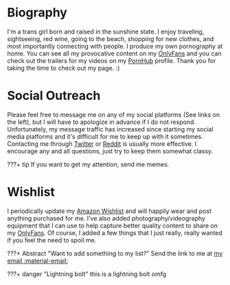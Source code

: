 # Biography

I'm a trans girl born and raised in the sunshine state. I enjoy traveling, sightseeing, red wine, going to the beach, shopping for new clothes, and most importantly connecting with people.  I produce my own pornography at home.  You can see all my provocative content on my [OnlyFans](https://onlyfans.com/nikkisapphire) and you can check out the trailers for my videos on my [PornHub](https://www.pornhub.com/model/nikkisapphire) profile.  Thank you for taking the time to check out my page. :)

# Social Outreach

Please feel free to message me on any of my social platforms (See links on the left), but I will have to apologize in advance if I do not respond. Unfortunately, my message traffic has increased since starting my social media platforms and it's difficult for me to keep up with it sometimes. Contacting me through [Twitter](https://twitter.com/NikkiSapphire) or [Reddit](https://reddit.com/u/nikkisapphire) is usually more effective. I encourage any and all questions, just try to keep them somewhat classy.

???+ tip
    If you want to get my attention, send me memes.

# Wishlist

I periodically update my [Amazon Wishlist](https://amazon.com/gp/registry/wishlist/NCRLBSJ334NX) and will happily wear and post anything purchased for me. I've also added photography/videography equipment that I can use to help capture better quality content to share on my [OnlyFans](https://onlyfans.com/nikkisapphire). Of course, I added a few things that I just really, really wanted if you feel the need to spoil me.

???+ Abstract "Want to add something to my list?"
    Send the link to me at [my email :material-email:](mailto://nikkisapphires@gmail.com)

???+ danger "Lightning bolt"
    this is a lightning bolt omfg
